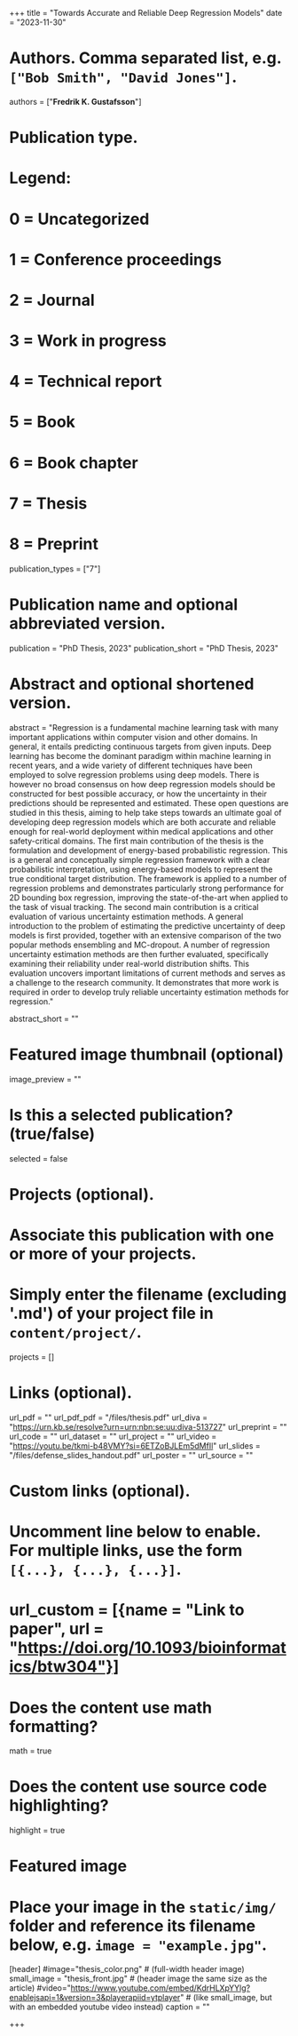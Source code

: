 +++
title = "Towards Accurate and Reliable Deep Regression Models"
date = "2023-11-30"

# Authors. Comma separated list, e.g. `["Bob Smith", "David Jones"]`.
authors = ["**Fredrik K. Gustafsson**"]

# Publication type.
# Legend:
# 0 = Uncategorized
# 1 = Conference proceedings
# 2 = Journal
# 3 = Work in progress
# 4 = Technical report
# 5 = Book
# 6 = Book chapter
# 7 = Thesis
# 8 = Preprint
publication_types = ["7"]

# Publication name and optional abbreviated version.
publication = "PhD Thesis, 2023"
publication_short = "PhD Thesis, 2023"

# Abstract and optional shortened version.
abstract = "Regression is a fundamental machine learning task with many important applications within computer vision and other domains. In general, it entails predicting continuous targets from given inputs. Deep learning has become the dominant paradigm within machine learning in recent years, and a wide variety of different techniques have been employed to solve regression problems using deep models. There is however no broad consensus on how deep regression models should be constructed for best possible accuracy, or how the uncertainty in their predictions should be represented and estimated. These open questions are studied in this thesis, aiming to help take steps towards an ultimate goal of developing deep regression models which are both accurate and reliable enough for real-world deployment within medical applications and other safety-critical domains. The first main contribution of the thesis is the formulation and development of energy-based probabilistic regression. This is a general and conceptually simple regression framework with a clear probabilistic interpretation, using energy-based models to represent the true conditional target distribution. The framework is applied to a number of regression problems and demonstrates particularly strong performance for 2D bounding box regression, improving the state-of-the-art when applied to the task of visual tracking. The second main contribution is a critical evaluation of various uncertainty estimation methods. A general introduction to the problem of estimating the predictive uncertainty of deep models is first provided, together with an extensive comparison of the two popular methods ensembling and MC-dropout. A number of regression uncertainty estimation methods are then further evaluated, specifically examining their reliability under real-world distribution shifts. This evaluation uncovers important limitations of current methods and serves as a challenge to the research community. It demonstrates that more work is required in order to develop truly reliable uncertainty estimation methods for regression."

abstract_short = ""

# Featured image thumbnail (optional)
image_preview = ""

# Is this a selected publication? (true/false)
selected = false

# Projects (optional).
#   Associate this publication with one or more of your projects.
#   Simply enter the filename (excluding '.md') of your project file in `content/project/`.
projects = []

# Links (optional).
url_pdf = ""
url_pdf_pdf = "/files/thesis.pdf"
url_diva = "https://urn.kb.se/resolve?urn=urn:nbn:se:uu:diva-513727"
url_preprint = ""
url_code = ""
url_dataset = ""
url_project = ""
url_video = "https://youtu.be/tkmi-b48VMY?si=6ETZoBJLEm5dMfIl"
url_slides = "/files/defense_slides_handout.pdf"
url_poster = ""
url_source = ""

# Custom links (optional).
#   Uncomment line below to enable. For multiple links, use the form `[{...}, {...}, {...}]`.
# url_custom = [{name = "Link to paper", url = "https://doi.org/10.1093/bioinformatics/btw304"}]

# Does the content use math formatting?
math = true

# Does the content use source code highlighting?
highlight = true

# Featured image
# Place your image in the `static/img/` folder and reference its filename below, e.g. `image = "example.jpg"`.
[header]
#image="thesis_color.png" # (full-width header image)
small_image = "thesis_front.jpg" # (header image the same size as the article)
#video="https://www.youtube.com/embed/KdrHLXpYYlg?enablejsapi=1&version=3&playerapiid=ytplayer" # (like small_image, but with an embedded youtube video instead)
caption = ""

+++
